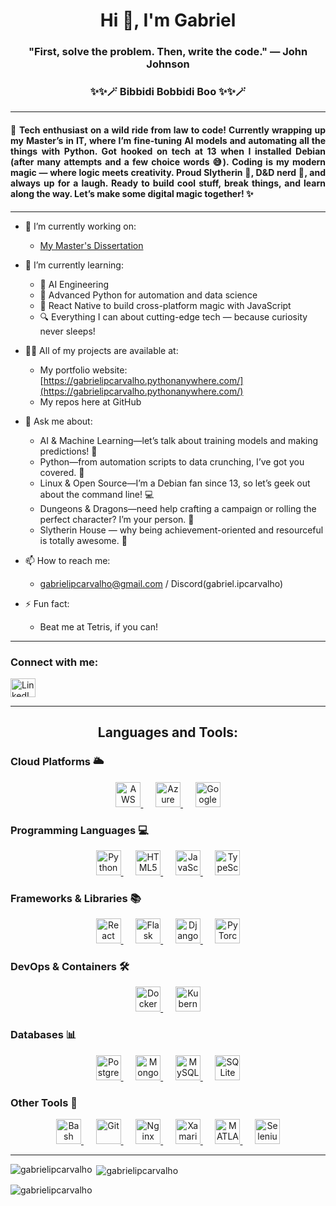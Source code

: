<h1 align="center">Hi 👋, I'm Gabriel</h1>
<h3 align="center">"First, solve the problem. Then, write the code." — John Johnson</h3>
<h3 align="center">✨✨🪄 Bibbidi Bobbidi Boo ✨✨🪄</h3>

---

<h4 align="justify">🚀 Tech enthusiast on a wild ride from law to code! Currently wrapping up my Master’s in IT, where I’m fine-tuning AI models and automating all the things with Python. Got hooked on tech at 13 when I installed Debian (after many attempts and a few choice words 😅). Coding is my modern magic — where logic meets creativity. Proud Slytherin 🐍, D&D nerd 🎲, and always up for a laugh. Ready to build cool stuff, break things, and learn along the way. Let’s make some digital magic together! ✨</h4>

---

- 🔭 I’m currently working on:
  - [My Master's Dissertation](https://github.com/gabrielipcarvalho/dissertation)

- 🌱 I’m currently learning: 
  - 🧠 AI Engineering
  - 🐍 Advanced Python for automation and data science
  - 📱 React Native to build cross-platform magic with JavaScript
  - 🔍 Everything I can about cutting-edge tech — because curiosity never sleeps!

- 👨‍💻 All of my projects are available at: 
  - My portfolio website: [https://gabrielipcarvalho.pythonanywhere.com/](https://gabrielipcarvalho.pythonanywhere.com/)
  - My repos here at GitHub

- 💬 Ask me about: 
  - AI & Machine Learning—let’s talk about training models and making predictions! 🤖 
  - Python—from automation scripts to data crunching, I’ve got you covered. 🐍 
  - Linux & Open Source—I’m a Debian fan since 13, so let’s geek out about the command line! 💻 
  - Dungeons & Dragons—need help crafting a campaign or rolling the perfect character? I’m your person. 🎲
  - Slytherin House — why being achievement-oriented and resourceful is totally awesome. 🐍

- 📫 How to reach me: 
  - gabrielipcarvalho@gmail.com / Discord(gabriel.ipcarvalho)

- ⚡ Fun fact: 
  - Beat me at Tetris, if you can!

---

<h3 align="left">Connect with me:</h3>
<p align="left">
<a href="https://linkedin.com/in/gabriel-ipcarvalho" target="blank"><img align="center" src="https://cdn.jsdelivr.net/npm/simple-icons@3.13.0/icons/linkedin.svg" alt="LinkedIn" height="30" width="40" /></a>
</p>

---

<h2 align="center">Languages and Tools:</h2>

### **Cloud Platforms** 🌥️
<p align="center">
  <a href="https://aws.amazon.com" target="_blank" rel="noreferrer">
    <img src="https://cdn.jsdelivr.net/npm/simple-icons@v4/icons/amazonaws.svg" alt="AWS" width="40" height="40"/>
  </a> &nbsp;&nbsp;&nbsp;&nbsp;
  <a href="https://azure.microsoft.com/en-in/" target="_blank" rel="noreferrer">
    <img src="https://cdn.jsdelivr.net/npm/simple-icons@v4/icons/microsoftazure.svg" alt="Azure" width="40" height="40"/>
  </a> &nbsp;&nbsp;&nbsp;&nbsp;
  <a href="https://cloud.google.com" target="_blank" rel="noreferrer">
    <img src="https://cdn.jsdelivr.net/npm/simple-icons@v4/icons/googlecloud.svg" alt="Google Cloud" width="40" height="40"/>
  </a>
</p>

### **Programming Languages** 💻
<p align="center">
  <a href="https://www.python.org" target="_blank" rel="noreferrer">
    <img src="https://cdn.jsdelivr.net/npm/simple-icons@v4/icons/python.svg" alt="Python" width="40" height="40"/>
  </a> &nbsp;&nbsp;&nbsp;&nbsp;
  <a href="https://www.w3.org/html/" target="_blank" rel="noreferrer">
    <img src="https://cdn.jsdelivr.net/npm/simple-icons@v4/icons/html5.svg" alt="HTML5" width="40" height="40"/>
  </a> &nbsp;&nbsp;&nbsp;&nbsp;
  <a href="https://developer.mozilla.org/en-US/docs/Web/JavaScript" target="_blank" rel="noreferrer">
    <img src="https://cdn.jsdelivr.net/npm/simple-icons@v4/icons/javascript.svg" alt="JavaScript" width="40" height="40"/>
  </a> &nbsp;&nbsp;&nbsp;&nbsp;
  <a href="https://www.typescriptlang.org/" target="_blank" rel="noreferrer">
    <img src="https://cdn.jsdelivr.net/npm/simple-icons@v4/icons/typescript.svg" alt="TypeScript" width="40" height="40"/>
  </a>
</p>

### **Frameworks & Libraries** 📚
<p align="center">
  <a href="https://reactjs.org/" target="_blank" rel="noreferrer">
    <img src="https://cdn.jsdelivr.net/npm/simple-icons@v4/icons/react.svg" alt="React" width="40" height="40"/>
  </a> &nbsp;&nbsp;&nbsp;&nbsp;
  <a href="https://flask.palletsprojects.com/" target="_blank" rel="noreferrer">
    <img src="https://cdn.jsdelivr.net/npm/simple-icons@v4/icons/flask.svg" alt="Flask" width="40" height="40"/>
  </a> &nbsp;&nbsp;&nbsp;&nbsp;
  <a href="https://www.djangoproject.com/" target="_blank" rel="noreferrer">
    <img src="https://cdn.jsdelivr.net/npm/simple-icons@v4/icons/django.svg" alt="Django" width="40" height="40"/>
  </a> &nbsp;&nbsp;&nbsp;&nbsp;
  <a href="https://pytorch.org/" target="_blank" rel="noreferrer">
    <img src="https://cdn.jsdelivr.net/npm/simple-icons@v4/icons/pytorch.svg" alt="PyTorch" width="40" height="40"/>
  </a>
</p>

### **DevOps & Containers** 🛠️
<p align="center">
  <a href="https://www.docker.com/" target="_blank" rel="noreferrer">
    <img src="https://cdn.jsdelivr.net/npm/simple-icons@v4/icons/docker.svg" alt="Docker" width="40" height="40"/>
  </a> &nbsp;&nbsp;&nbsp;&nbsp;
  <a href="https://kubernetes.io" target="_blank" rel="noreferrer">
    <img src="https://cdn.jsdelivr.net/npm/simple-icons@v4/icons/kubernetes.svg" alt="Kubernetes" width="40" height="40"/>
  </a>
</p>

### **Databases** 📊
<p align="center">
  <a href="https://www.postgresql.org" target="_blank" rel="noreferrer">
    <img src="https://cdn.jsdelivr.net/npm/simple-icons@v4/icons/postgresql.svg" alt="PostgreSQL" width="40" height="40"/>
  </a> &nbsp;&nbsp;&nbsp;&nbsp;
  <a href="https://www.mongodb.com/" target="_blank" rel="noreferrer">
    <img src="https://cdn.jsdelivr.net/npm/simple-icons@v4/icons/mongodb.svg" alt="MongoDB" width="40" height="40"/>
  </a> &nbsp;&nbsp;&nbsp;&nbsp;
  <a href="https://www.mysql.com/" target="_blank" rel="noreferrer">
    <img src="https://cdn.jsdelivr.net/npm/simple-icons@v4/icons/mysql.svg" alt="MySQL" width="40" height="40"/>
  </a> &nbsp;&nbsp;&nbsp;&nbsp;
  <a href="https://www.sqlite.org/" target="_blank" rel="noreferrer">
    <img src="https://cdn.jsdelivr.net/npm/simple-icons@v4/icons/sqlite.svg" alt="SQLite" width="40" height="40"/>
  </a>
</p>

### **Other Tools** 🔧
<p align="center">
  <a href="https://www.gnu.org/software/bash/" target="_blank" rel="noreferrer">
    <img src="https://cdn.jsdelivr.net/npm/simple-icons@v4/icons/gnubash.svg" alt="Bash" width="40" height="40"/>
  </a> &nbsp;&nbsp;&nbsp;&nbsp;
  <a href="https://git-scm.com/" target="_blank" rel="noreferrer">
    <img src="https://cdn.jsdelivr.net/npm/simple-icons@v4/icons/git.svg" alt="Git" width="40" height="40"/>
  </a> &nbsp;&nbsp;&nbsp;&nbsp;
  <a href="https://www.nginx.com" target="_blank" rel="noreferrer">
    <img src="https://cdn.jsdelivr.net/npm/simple-icons@v4/icons/nginx.svg" alt="Nginx" width="40" height="40"/>
  </a> &nbsp;&nbsp;&nbsp;&nbsp;
  <a href="https://dotnet.microsoft.com/apps/xamarin" target="_blank" rel="noreferrer">
    <img src="https://cdn.jsdelivr.net/npm/simple-icons@v4/icons/xamarin.svg" alt="Xamarin" width="40" height="40"/>
  </a> &nbsp;&nbsp;&nbsp;&nbsp;
  <a href="https://www.mathworks.com/" target="_blank" rel="noreferrer">
    <img src="https://cdn.jsdelivr.net/npm/simple-icons@v4/icons/matlab.svg" alt="MATLAB" width="40" height="40"/>
  </a> &nbsp;&nbsp;&nbsp;&nbsp;
  <a href="https://www.selenium.dev" target="_blank" rel="noreferrer">
    <img src="https://cdn.jsdelivr.net/npm/simple-icons@v4/icons/selenium.svg" alt="Selenium" width="40" height="40"/>
  </a>
</p>

---

<p><img align="left" src="https://github-readme-stats.vercel.app/api/top-langs?username=gabrielipcarvalho&show_icons=true&locale=en&layout=compact" alt="gabrielipcarvalho" /></p>

<p>&nbsp;<img align="center" src="https://github-readme-stats.vercel.app/api?username=gabrielipcarvalho&show_icons=true&locale=en" alt="gabrielipcarvalho" /></p>

<p><img align="center" src="https://github-readme-streak-stats.herokuapp.com/?user=gabrielipcarvalho&" alt="gabrielipcarvalho" /></p>
